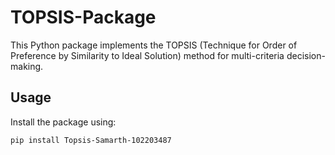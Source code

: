# TOPSIS-Package

This Python package implements the TOPSIS (Technique for Order of Preference by Similarity to Ideal Solution) method for multi-criteria decision-making.

## Usage
Install the package using:
```bash
pip install Topsis-Samarth-102203487
